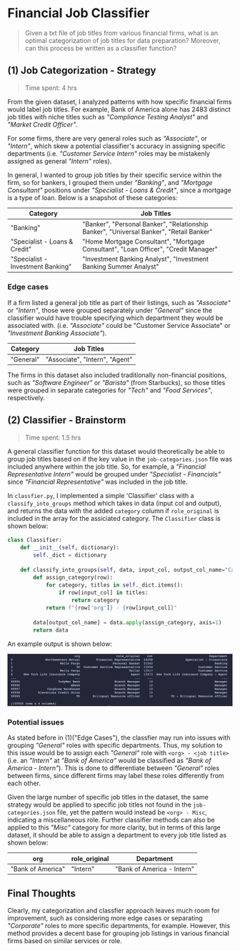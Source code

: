 # Financial Job Classifier

> Given a txt file of job titles from various financial firms, what is an optimal categorization of job titles for data preparation? Moreover, can this process be written as a classifier function?

## (1) Job Categorization - Strategy

> Time spent: 4 hrs

From the given dataset, I analyzed patterns with how specific financial firms would label job titles. For example, Bank of America alone has 2483 distinct job titles with niche titles such as _"Compliance Testing Analyst"_ and _"Market Credit Officer"_.

For some firms, there are very general roles such as _"Associate"_, or _"Intern"_, which skew a potential classifier's accuracy in assigning specific departments (i.e. _"Customer Service Intern"_ roles may be mistakenly assigned as general _"Intern"_ roles).

In general, I wanted to group job titles by their specific service within the firm, so for bankers, I grouped them under _"Banking"_, and _"Mortgage Consultant"_ positions under _"Specialist - Loans & Credit"_, since a mortgage is a type of loan. Below is a snapshot of these categories:

| Category                          | Job Titles                                                                              |
| --------------------------------- | --------------------------------------------------------------------------------------- |
| "Banking"                         | "Banker", "Personal Banker", "Relationship Banker", "Universal Banker", "Retail Banker" |
| "Specialist - Loans & Credit"     | "Home Mortgage Consultant", "Mortgage Consultant", "Loan Officer", "Credit Manager"     |
| "Specialist - Investment Banking" | "Investment Banking Analyst", "Investment Banking Summer Analyst"                       |

### Edge cases

If a firm listed a general job title as part of their listings, such as _"Associate"_ or _"Intern"_, those were grouped separately under _"General"_ since the classifier would have trouble specifying which department they would be associated with. (i.e. _"Associate"_ could be "Customer Service Associate" or _"Investment Banking Associate"_).

| Category  | Job Titles                     |
| --------- | ------------------------------ |
| "General" | "Associate", "Intern", "Agent" |

The firms in this dataset also included traditionally non-financial positions, such as _"Software Engineer"_ or _"Barista"_ (from Starbucks), so those titles were grouped in separate categories for _"Tech"_ and _"Food Services"_, respectively.

## (2) Classifier - Brainstorm

> Time spent: 1.5 hrs

A general classifier function for this dataset would theoretically be able to group job titles based on if the key value in the `job-categories.json` file was included anywhere within the job title. So, for example, a _"Financial Representative Intern"_ would be grouped under _"Specialist - Financials"_ since _"Financial Representative"_ was included in the job title.

In `classfier.py`, I implemented a simple 'Classifier' class with a `classify_into_groups` method which takes in data (input col and output), and returns the data with the added `category` column if `role_original` is included in the array for the assiciated category. The `Classifier` class is shown below:

```py
class Classifier:
    def __init__(self, dictionary):
        self._dict = dictionary

    def classify_into_groups(self, data, input_col, output_col_name="Category"):
        def assign_category(row):
            for category, titles in self._dict.items():
                if row[input_col] in titles:
                    return category
            return f"{row['org']} - {row[input_col]}"

        data[output_col_name] = data.apply(assign_category, axis=1)
        return data
```

An example output is shown below:

![classifier.py output](./img/classifier_output1.png)

### Potential issues

As stated before in (1)("Edge Cases"), the classfier may run into issues with grouping _"General"_ roles with specific departments. Thus, my solution to this issue would be to assign each _"General"_ role with `<org> - <job title>` (i.e. an _"Intern"_ at _"Bank of America"_ would be classified as _"Bank of America - Intern"_). This is done to differentiate between _"General"_ roles between firms, since different firms may label these roles differently from each other.

Given the large number of specific job titles in the dataset, the same strategy would be applied to specific job titles not found in the `job-categories.json` file, yet the pattern would instead be `<org> - Misc`, indicating a miscellaneous role. Further classifier methods can also be applied to this _"Misc"_ category for more clarity, but in terms of this large dataset, it should be able to assign a department to every job title listed as shown below:

| org               | role_original | Department                 |
| ----------------- | ------------- | -------------------------- |
| "Bank of America" | "Intern"      | "Bank of America - Intern" |

## Final Thoughts

Clearly, my categorization and classfier approach leaves much room for improvement, such as considering more edge cases or separating _"Corporate"_ roles to more specific departments, for example. However, this method provides a decent base for grouping job listings in various financial firms based on similar services or role.
